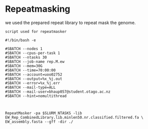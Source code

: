 # Repeatmasking
we used the prepared repeat library to repeat mask the genome.


`script used for repeatmasker`
```
#!/bin/bash -e

#SBATCH --nodes 1
#SBATCH --cpus-per-task 1
#SBATCH --ntasks 30
#SBATCH --job-name rep.M.ew
#SBATCH --mem=30G
#SBATCH --time=70:00:00
#SBATCH --account=uoo02752
#SBATCH --output=%x_%j.out
#SBATCH --error=%x_%j.err
#SBATCH --mail-type=ALL
#SBATCH --mail-user=bhaup057@student.otago.ac.nz
#SBATCH --hint=nomultithread



RepeatMasker -pa $SLURM_NTASKS -lib EW_Rep_CombinedLibrary.lib.minlen50.nr.classified.filtered.fa \
EW_assembly.fasta --gff -dir ./
```
